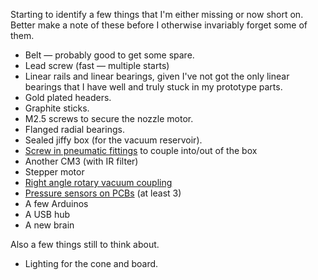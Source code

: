 Starting to identify a few things that I'm either missing or now short on. Better make a note of these before I otherwise invariably forget some of them.

- Belt — probably good to get some spare.
- Lead screw (fast — multiple starts)
- Linear rails and linear bearings, given I've not got the only linear bearings that I have well and truly stuck in my prototype parts.
- Gold plated headers.
- Graphite sticks.
- M2.5 screws to secure the nozzle motor.
- Flanged radial bearings.
- Sealed jiffy box (for the vacuum reservoir).
- [Screw in pneumatic fittings](https://mecha4makers.co.nz/product-category/pneumatic/screw-in-bulkhead-push-fit-pneumatic-fittings/) to couple into/out of the box 
- Another CM3 (with IR filter)
- Stepper motor
- [Right angle rotary vacuum coupling](https://mecha4makers.co.nz/product/rotary-push-in-l-fitting-festo-qsrl-m5-4/)
- [Pressure sensors on PCBs](https://surplustronics.co.nz/products/10847-precision-altimeter-atmospheric-pressure-bmp280-sensor-module) (at least 3)
- A few Arduinos
- A USB hub
- A new brain

Also a few things still to think about.

- Lighting for the cone and board.